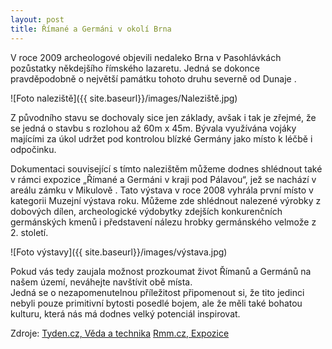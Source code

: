 ```yaml
---
layout: post
title: Římané a Germáni v okolí Brna
---
```



V roce 2009 archeologové objevili nedaleko Brna v Pasohlávkách pozůstatky někdejšího římského lazaretu. Jedná se dokonce pravděpodobně 
o největší památku tohoto druhu severně od Dunaje . 

![Foto naleziště]({{ site.baseurl}}/images/Naleziště.jpg)

Z původního stavu se dochovaly sice jen základy, avšak i tak je zřejmé, že se jedná o stavbu s rozlohou až 60m x 45m. 
Bývala využívána vojáky majícími za úkol udržet pod kontrolou blízké Germány jako místo k léčbě i odpočinku.

Dokumentaci související s tímto nalezištěm můžeme dodnes shlédnout také v rámci expozice „Římané a Germáni v kraji pod Pálavou“, 
jež se nachází v areálu zámku v Mikulově . Tato výstava v roce 2008 vyhrála první místo v kategorii Muzejní výstava roku. 
Můžeme zde shlédnout nalezené výrobky z dobových dílen, archeologické výdobytky zdejších konkurenčních germánských kmenů i představení 
nálezu hrobky germánského velmože z 2. století. 

![Foto výstavy]({{ site.baseurl}}/images/výstava.jpg)

Pokud vás tedy zaujala možnost prozkoumat život Římanů a Germánů na našem území, neváhejte navštívit obě místa.  
Jedná se o nezapomenutelnou příležitost připomenout si, že tito jedinci nebyli pouze primitivní bytosti posedlé bojem, 
ale že měli také bohatou kulturu, která nás má dodnes velký potenciál inspirovat.


Zdroje:
[Tyden.cz, Věda a technika](http://www.tyden.cz/rubriky/veda-a-technika/archeologove-odkryvaji-u-novych-mlynu-rimsky-lazaret_131226.html?showTab=nejctenejsi-3/)
[Rmm.cz, Expozice](http://www.rmm.cz/czech/expozice_rmm.html#rimane/)
